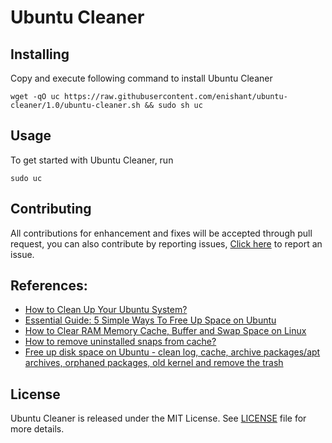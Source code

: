 # Ubuntu Cleaner

## Installing
Copy and execute following command to install Ubuntu Cleaner
```
wget -qO uc https://raw.githubusercontent.com/enishant/ubuntu-cleaner/1.0/ubuntu-cleaner.sh && sudo sh uc
```

## Usage
To get started with Ubuntu Cleaner, run
```
sudo uc
```

## Contributing
All contributions for enhancement and fixes will be accepted through pull request, you can also contribute by reporting issues, [Click here](https://github.com/enishant/ubuntu-cleaner/issues/new) to report an issue.

## References:
- [How to Clean Up Your Ubuntu System?](https://www.esds.co.in/kb/how-to-clean-up-ubuntu-server/)
- [Essential Guide: 5 Simple Ways To Free Up Space on Ubuntu](https://www.omgubuntu.co.uk/2016/08/5-ways-free-up-space-on-ubuntu)
- [How to Clear RAM Memory Cache, Buffer and Swap Space on Linux](https://www.tecmint.com/clear-ram-memory-cache-buffer-and-swap-space-on-linux/)
- [How to remove uninstalled snaps from cache?](https://askubuntu.com/a/1156686)
- [Free up disk space on Ubuntu - clean log, cache, archive packages/apt archives, orphaned packages, old kernel and remove the trash](https://gist.github.com/Iman/8c4605b2b3ce8226b08a)

## License
Ubuntu Cleaner is released under the MIT License. See [LICENSE](LICENSE) file for more details.
